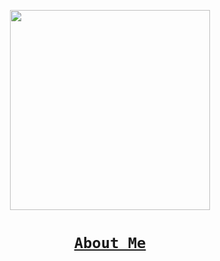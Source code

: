 <p align="center">
  <a href="//vdustr.github.io">
    <img align="center" width="320px" src="https://github.com/VdustR.png" />
    <h1 align="center">
      <code>About Me</code>
    </h1>
  </a>
</p>
